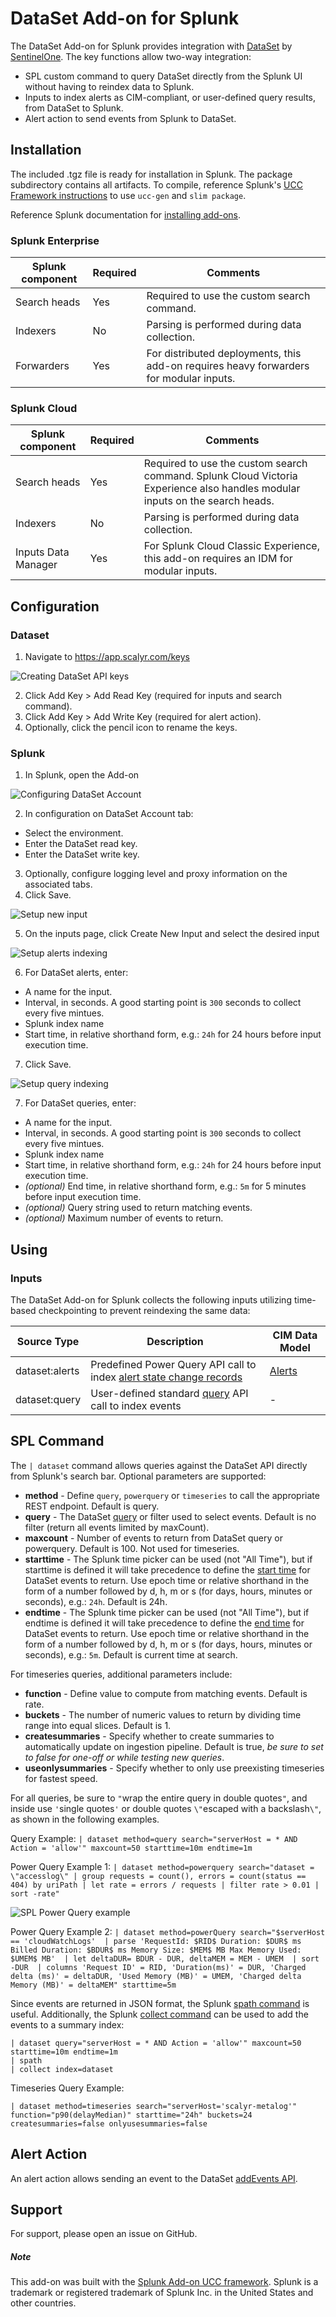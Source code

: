 #  DataSet Add-on for Splunk
The DataSet Add-on for Splunk provides integration with [DataSet](https://www.dataset.com) by [SentinelOne](https://sentinelone.com). The key functions allow two-way integration:
- SPL custom command to query DataSet directly from the Splunk UI without having to reindex data to Splunk.
- Inputs to index alerts as CIM-compliant, or user-defined query results, from DataSet to Splunk.
- Alert action to send events from Splunk to DataSet.

## Installation
The included .tgz file is ready for installation in Splunk. The package subdirectory contains all artifacts. To compile, reference Splunk's [UCC Framework instructions](https://splunk.github.io/addonfactory-ucc-generator/how_to_use/) to use `ucc-gen` and `slim package`.

Reference Splunk documentation for [installing add-ons](https://docs.splunk.com/Documentation/AddOns/released/Overview/Installingadd-ons).

### Splunk Enterprise
| Splunk component | Required | Comments |
| ------ | ------ | ------ |
| Search heads | Yes | Required to use the custom search command. |
| Indexers | No | Parsing is performed during data collection. | 
| Forwarders | Yes | For distributed deployments, this add-on requires heavy forwarders for modular inputs. |

### Splunk Cloud
| Splunk component | Required | Comments |
| ------ | ------ | ------ |
| Search heads | Yes | Required to use the custom search command. Splunk Cloud Victoria Experience also handles modular inputs on the search heads. |
| Indexers | No | Parsing is performed during data collection. | 
| Inputs Data Manager | Yes | For Splunk Cloud Classic Experience, this add-on requires an IDM for modular inputs. |

## Configuration
### Dataset
1. Navigate to https://app.scalyr.com/keys

![Creating DataSet API keys](README_images/dataset_key.png)

2. Click Add Key > Add Read Key (required for inputs and search command).
3. Click Add Key > Add Write Key (required for alert action).
4. Optionally, click the pencil icon to rename the keys.

### Splunk
1. In Splunk, open the Add-on

![Configuring DataSet Account](README_images/setup_account.png)

2. In configuration on DataSet Account tab:
- Select the environment.
- Enter the DataSet read key.
- Enter the DataSet write key.

3. Optionally, configure logging level and proxy information on the associated tabs.
4. Click Save.

![Setup new input](README_images/setup_new_input.png)

5. On the inputs page, click Create New Input and select the desired input

![Setup alerts indexing](README_images/setup_alerts.png)

6. For DataSet alerts, enter:
- A name for the input.
- Interval, in seconds. A good starting point is `300` seconds to collect every five mintues.
- Splunk index name
- Start time, in relative shorthand form, e.g.: `24h` for 24 hours before input execution time.
7. Click Save.

![Setup query indexing](README_images/setup_query.png)

7. For DataSet queries, enter:
- A name for the input.
- Interval, in seconds. A good starting point is `300` seconds to collect every five mintues.
- Splunk index name
- Start time, in relative shorthand form, e.g.: `24h` for 24 hours before input execution time.
- *(optional)* End time, in relative shorthand form, e.g.: `5m` for 5 minutes before input execution time.
- *(optional)* Query string used to return matching events.
- *(optional)* Maximum number of events to return.

## Using

### Inputs
The DataSet Add-on for Splunk collects the following inputs utilizing time-based checkpointing to prevent reindexing the same data:

| Source Type | Description | CIM Data Model |
| ------ | ------ | ------ |
| dataset:alerts | Predefined Power Query API call to index [alert state change records](https://app.scalyr.com/help/alerts#logging)  | [Alerts](https://docs.splunk.com/Documentation/CIM/latest/User/Alerts) |
| dataset:query | User-defined standard [query](https://app.scalyr.com/help/api#query) API call to index events | - |

## SPL Command
The `| dataset` command allows queries against the DataSet API directly from Splunk's search bar. Optional parameters are supported:

- **method** - Define `query`, `powerquery` or `timeseries` to call the appropriate REST endpoint. Default is query.
- **query** - The DataSet [query](https://app.scalyr.com/help/query-language) or filter used to select events. Default is no filter (return all events limited by maxCount).
- **maxcount** - Number of events to return from DataSet query or powerquery. Default is 100. Not used for timeseries.
- **starttime** - The Splunk time picker can be used (not "All Time"), but if starttime is defined it will take precedence to define the [start time](https://app.scalyr.com/help/time-reference) for DataSet events to return. Use epoch time or relative shorthand in the form of a number followed by d, h, m or s (for days, hours, minutes or seconds), e.g.: `24h`. Default is 24h.
- **endtime** - The Splunk time picker can be used (not "All Time"), but if endtime is defined it will take precedence to define the [end time](https://app.scalyr.com/help/time-reference) for DataSet events to return. Use epoch time or relative shorthand in the form of a number followed by d, h, m or s (for days, hours, minutes or seconds), e.g.: `5m`. Default is current time at search.

For timeseries queries, additional parameters include:
- **function** - Define value to compute from matching events. Default is rate.
- **buckets** - The number of numeric values to return by dividing time range into equal slices. Default is 1.
- **createsummaries** - Specify whether to create summaries to automatically update on ingestion pipeline. Default is true, *be sure to set to false for one-off or while testing new queries*.
- **useonlysummaries** - Specify whether to only use preexisting timeseries for fastest speed.

For all queries, be sure to `"`wrap the entire query in double quotes`"`, and inside use `'`single quotes`'` or double quotes `\"`escaped with a backslash`\"`, as shown in the following examples.

Query Example:
`| dataset method=query search="serverHost = * AND Action = 'allow'" maxcount=50 starttime=10m endtime=1m`

Power Query Example 1: `| dataset method=powerquery search="dataset = \"accesslog\"
| group requests = count(), errors = count(status == 404) by uriPath
| let rate = errors / requests
| filter rate > 0.01
| sort -rate"`

![SPL Power Query example](README_images/spl_powerquery.png)

Power Query Example 2: `| dataset method=powerQuery search="$serverHost == 'cloudWatchLogs' 
| parse 'RequestId: $RID$ Duration: $DUR$ ms Billed Duration: $BDUR$ ms Memory Size: $MEM$ MB Max Memory Used: $UMEM$ MB' 
| let deltaDUR= BDUR - DUR, deltaMEM = MEM - UMEM 
| sort -DUR 
| columns 'Request ID' = RID, 'Duration(ms)' = DUR, 'Charged delta (ms)' = deltaDUR, 'Used Memory (MB)' = UMEM, 'Charged delta Memory (MB)' = deltaMEM" starttime=5m`

Since events are returned in JSON format, the Splunk [spath command](https://docs.splunk.com/Documentation/SplunkCloud/latest/SearchReference/Spath) is useful. Additionally, the Splunk [collect command](https://docs.splunk.com/Documentation/Splunk/latest/SearchReference/collect) can be used to add the events to a summary index:

```
| dataset query="serverHost = * AND Action = 'allow'" maxcount=50 starttime=10m endtime=1m
| spath
| collect index=dataset
```

Timeseries Query Example:
```
| dataset method=timeseries search="serverHost='scalyr-metalog'" function="p90(delayMedian)" starttime="24h" buckets=24 createsummaries=false onlyusesummaries=false
```

## Alert Action
An alert action allows sending an event to the DataSet [addEvents API](https://app.scalyr.com/help/api#addEvents). 

## Support
For support, please open an issue on GitHub.

##### Note
This add-on was built with the [Splunk Add-on UCC framework](https://splunk.github.io/addonfactory-ucc-generator/).
Splunk is a trademark or registered trademark of Splunk Inc. in the United States and other countries.